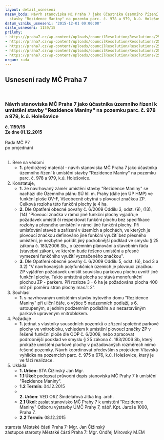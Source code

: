 ```yaml
---
layout: detail_usneseni
nazev_bodu: Návrh stanoviska MČ Praha 7 jako účastníka územního řízení k umístění
  stavby "Rezidence Maniny" na pozemku parc. č. 978 a 979, k.ú. Holešovice
datum_vzniku_usneseni: '2015-12-01 00:00:00'
cislo_usneseni: 1159/15
prilohy:
- https://praha7.cz/wp-content/uploads/councilResolution/Resolutions/25690/77-15-p1-duvod.doc
- https://praha7.cz/wp-content/uploads/councilResolution/Resolutions/25690/77-15-p2_dopis.doc
- https://praha7.cz/wp-content/uploads/councilResolution/Resolutions/25690/77-15-p3_ozn001.pdf
- https://praha7.cz/wp-content/uploads/councilResolution/Resolutions/25690/77-15-p7_odo002.pdf
- https://praha7.cz/wp-content/uploads/councilResolution/Resolutions/25690/77-15-p8_ozp003.pdf
organ: rada
---
```

<div id="ucUsn_pList" class="usn">
	<span><h2>Usnesení rady MČ Praha 7 </h2>
<br></span><div class="standBody">
<span><h3>Návrh stanoviska MČ Praha 7 jako účastníka územního řízení k umístění stavby "Rezidence Maniny" na pozemku parc. č. 978 a 979, k.ú. Holešovice</h3></span><div class="center">
		<strong>č. 1159/15</strong><br>
	</div>
<div class="center">
		<strong>Ze dne 01.12.2015</strong><br><br>
	</div>Rada MČ P7<br> po projednání<br><br><ol>
<li>Bere na vědomí<ul><li>
<strong>1.</strong> předložený materiál - návrh stanoviska MČ Praha 7 jako účastníka územního řízení k umístění stavby "Rezidence Maniny" na pozemku parc. č. 978 a 979, k.ú. Holešovice.</li></ul>
</li>
<li>Konstatuje,<ul>
<li>
<strong>1.</strong> že navrhovaný záměr umístění stavby "Rezidence Maniny" se nachází dle Územního plánu SÚ hl. m. Prahy (dále jen ÚP HMP) ve funkční ploše OV-F,  Všeobecně obytná s plovoucí značkou ZP. Celková rozloha této funkční plochy je 4 ha.   </li>
<li>
<strong>2.</strong> Dle Opatření obecné povahy č. 6/2009 Oddílu 3, odst. (9), (13), (14) "Plovoucí  značka v rámci jiné funkční plochy vyjadřuje požadavek umístit či respektovat  funkční plochu bez specifikace rozlohy a přesného umístění v rámci jiné funkční plochy. Při umísťování staveb a zařízení v územích a plochách, ve kterých je plovoucí značkou definováno jiné funkční využití bez přesného umístění, je nezbytné pořídit jiný podrobnější podklad ve smyslu § 25 zákona č. 183/2006 Sb., o územním plánování a stavebním řádu (stavební zákon), ve kterém bude řešeno umístění a přesné vymezení funkčního využití vyznačeného značkou".</li>
<li>
<strong>3.</strong> Dle Opatření obecné povahy č. 6/2009 Oddílu 5, odst. (6), bod 3 a 3.2) "V navrhovaných polyfunkčních územích je plovoucí značkou  ZP  vyjádřen požadavek umístit souvislou parkovou plochu uvnitř jiné funkční plochy. Takto umístěná plocha se stává monofunkční plochou ZP - parkem. Při rozloze 3 - 6 ha je požadována plocha 400 m2 při poměru stran plochy  max.1: 2".</li>
</ul>
</li>
<li>Souhlasí<ul><li>
<strong>1.</strong> s navrhovaným umístěním stavby bytového domu "Rezidence Maniny"  při uliční čáře, o výšce 5 nadzemních podlaží, s 6. ustoupeným, s jedním podzemním podlažím a s nezastavěným parkově upraveným vnitroblokem.</li></ul>
</li>
<li>Požaduje<ul><li>
<strong>1.</strong> jednat s vlastníky sousedních pozemků o zřízení společné parkové plochy ve vnitrobloku, vzhledem k umístění plovoucí značky ZP v řešené funkční ploše dle OOP č. 6/2009, nebo zpracovat podrobnější podklad ve smyslu § 25 zákona č. 183/2006 Sb, který prokáže umístění parkové plochy v požadovaných rozměrech mimo řešené pozemky. Návrh koordinovat především s projektem Vltavská vyhlídka na pozemcích parc. č. 975 a 976, k.ú. Holešovice, který je ve fázi realizace.</li></ul>
</li>
<li>Ukládá<ul>
<li>
<strong>1. Určen: </strong>STA Čižinský Jan Mgr.</li>
<li>
<strong>1.1 Úkol: </strong>podepsat průvodní dopis stanoviska MČ Prahy 7 k umístění "Rezidence Maniny".</li>
<li>
<strong>1.2 Termín: </strong>04.12.2015</li>
<li>
<strong><br>2. Určen: </strong>VED ORZ  Šindelářová Jitka Ing. arch.</li>
<li>
<strong>2.1 Úkol: </strong>zaslat stanovisko MČ Prahy 7 k umístění "Rezidence Maniny" Odboru výstavby ÚMČ Prahy 7, nábř. Kpt. Jaroše 1000, Praha 7.</li>
<li>
<strong>2.2 Termín: </strong>08.12.2015</li>
</ul>
</li>
</ol>starosta Městské části Praha 7: Mgr. Jan Čižinský<br>zástupce starosty Městské části Praha 7: Mgr. Ondřej Mirovský M.EM 
</div>
</div>